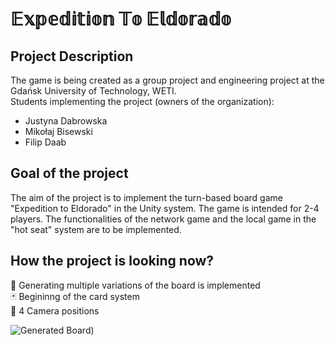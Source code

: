 # 𝔼𝕩𝕡𝕖𝕕𝕚𝕥𝕚𝕠𝕟 𝕋𝕠 𝔼𝕝𝕕𝕠𝕣𝕒𝕕𝕠
## Project Description
The game is being created as a group project and engineering project at the Gdańsk University of Technology, WETI.  
Students implementing the project (owners of the organization):  
- Justyna Dabrowska
- Mikołaj Bisewski
- Filip Daab

## Goal of the project
The aim of the project is to implement the turn-based board game "Expedition to Eldorado" in the Unity system. The game is intended for 2-4 players. The functionalities of the network game and the local game in the "hot seat" system are to be implemented.

## How the project is looking now?
🎲 Generating multiple variations of the board is implemented  
🃏 Begininng of the card system  
🎥 4 Camera positions

![Generated Board](/img/image.png "Generated Board"))
<!--

**Here are some ideas to get you started:**

🙋‍♀️ A short introduction - what is your organization all about?
🌈 Contribution guidelines - how can the community get involved?
👩‍💻 Useful resources - where can the community find your docs? Is there anything else the community should know?
🍿 Fun facts - what does your team eat for breakfast?
🧙 Remember, you can do mighty things with the power of [Markdown](https://docs.github.com/github/writing-on-github/getting-started-with-writing-and-formatting-on-github/basic-writing-and-formatting-syntax)
-->
